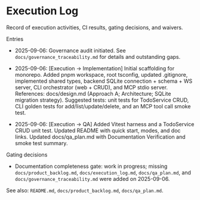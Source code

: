# Execution Log

Record of execution activities, CI results, gating decisions, and waivers.

Entries

- 2025-09-06: Governance audit initiated. See `docs/governance_traceability.md` for details and outstanding gaps.

- 2025-09-06: [Execution → Implementation] Initial scaffolding for monorepo. Added pnpm workspace, root tsconfig, updated .gitignore, implemented shared types, backend SQLite connection + schema + WS server, CLI orchestrator (web + CRUD), and MCP stdio server. References: docs/design.md (Approach A; Architecture; SQLite migration strategy). Suggested tests: unit tests for TodoService CRUD, CLI golden tests for add/list/update/delete, and an MCP tool call smoke test.

- 2025-09-06: [Execution → QA] Added Vitest harness and a TodoService CRUD unit test. Updated README with quick start, modes, and doc links. Updated docs/qa_plan.md with Documentation Verification and smoke test summary.

Gating decisions

- Documentation completeness gate: work in progress; missing `docs/product_backlog.md`, `docs/execution_log.md`, `docs/qa_plan.md`, and `docs/governance_traceability.md` were added on 2025-09-06.

See also: `README.md`, `docs/product_backlog.md`, `docs/qa_plan.md`.
